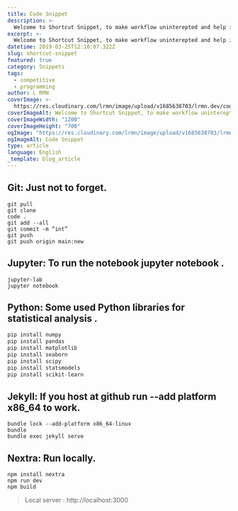 ```yaml
---
title: Code Snippet
description: >-
  Welcome to Shortcut Snippet, to make workflow uninterepted and help in saving valuable time.
excerpt: >-
  Welcome to Shortcut Snippet, to make workflow uninterepted and help in saving valuable time.
datetime: 2019-03-25T12:10:07.322Z
slug: shortcut-snippet
featured: true
category: Snippets
tags:
  - competitive
  - programming
author: L RMN
coverImage: >-
  https://res.cloudinary.com/lrmn/image/upload/v1685638703/lrmn.dev/code-snippetss_wzhpou.png
coverImageAlt: Welcome to Shortcut Snippet, to make workflow uninterepted and help in saving valuable time..
coverImageWidth: "1200"
coverImageHeight: "700"
ogImage: "https://res.cloudinary.com/lrmn/image/upload/v1685638703/lrmn.dev/code-snippetss_wzhpou.png"
ogImageAlt: Code Snippet
type: article
language: English
_template: blog_article
---
```


## Git: Just not to forget.

```git
git pull
git clone
code .
git add --all
git commit -m “int”
git push
git push origin main:new
```

## Jupyter: To run the notebook jupyter notebook .

```jupiter
jupyter-lab
jupyter notebook
```

## Python: Some used Python libraries for statistical analysis .

```python
pip install numpy
pip install pandas
pip install matplotlib
pip install seaborn
pip install scipy
pip install statsmodels
pip install scikit-learn
```

## Jekyll: If you host at github run --add platform x86_64 to work.

```jekyll
bundle lock --add-platform x86_64-linux
bundle
bundle exec jekyll serve
```

## Nextra: Run locally.

```nextra
npm install nextra
npm run dev
npm build
```

> Local server : http://localhost:3000
